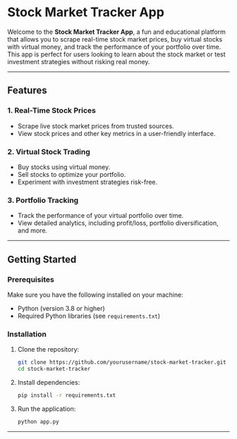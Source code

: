 # Stock Market Tracker App

Welcome to the **Stock Market Tracker App**, a fun and educational platform that allows you to scrape real-time stock market prices, buy virtual stocks with virtual money, and track the performance of your portfolio over time. This app is perfect for users looking to learn about the stock market or test investment strategies without risking real money.

---

## Features

### 1. Real-Time Stock Prices
- Scrape live stock market prices from trusted sources.
- View stock prices and other key metrics in a user-friendly interface.

### 2. Virtual Stock Trading
- Buy stocks using virtual money.
- Sell stocks to optimize your portfolio.
- Experiment with investment strategies risk-free.

### 3. Portfolio Tracking
- Track the performance of your virtual portfolio over time.
- View detailed analytics, including profit/loss, portfolio diversification, and more.

---

## Getting Started

### Prerequisites
Make sure you have the following installed on your machine:
- Python (version 3.8 or higher)
- Required Python libraries (see `requirements.txt`)

### Installation
1. Clone the repository:
   ```bash
   git clone https://github.com/yourusername/stock-market-tracker.git
   cd stock-market-tracker
   ```
2. Install dependencies:
   ```bash
   pip install -r requirements.txt
   ```

3. Run the application:
   ```bash
   python app.py
   ```

---

